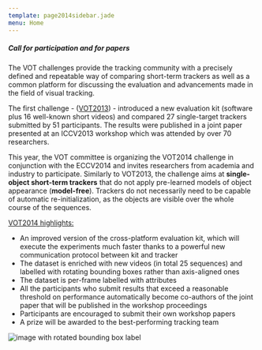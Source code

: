 ```yaml
---
template: page2014sidebar.jade
menu: Home
---
```


##### Call for participation and for papers

The VOT challenges provide the tracking community with a precisely defined and repeatable way of comparing short-term trackers as well as a common platform for discussing the evaluation and advancements made in the field of visual tracking.

The first challenge  - ([VOT2013](/vot2013/)) - introduced a new evaluation kit (software plus 16 well-known short videos) and compared 27 single-target trackers submitted by 51 participants. The results were published in a joint paper presented at an ICCV2013 workshop which was attended by over 70 researchers.

This year, the VOT committee is organizing the VOT2014 challenge in conjunction with the ECCV2014 and invites researchers from academia and industry to participate. Similarly to VOT2013, the challenge aims at <b>single-object short-term trackers</b> that do not apply pre-learned models of object appearance (<b>model-free</b>). Trackers do not necessarily need to be capable of automatic re-initialization, as the objects are visible over the whole course of the sequences.

<u>VOT2014 highlights:</u>
- An improved version of the cross-platform evaluation kit, which will execute the experiments much faster thanks to a powerful new communication protocol between kit and tracker
- The dataset is enriched with new videos (in total 25 sequences) and labelled with rotating bounding boxes rather than axis-aligned ones
- The dataset is per-frame labelled with attributes
- All the participants who submit results that exceed a reasonable threshold on performance automatically become co-authors of the joint paper that will be published in the workshop proceedings 
- Participants are encouraged to submit their own workshop papers
- A prize will be awarded to the best-performing tracking team

![image with rotated bounding box label](/vot2014/img/rotated_bbox.png)

